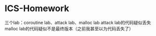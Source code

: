 # ICS-Homework
三个lab：coroutine lab、attack lab、malloc lab
attack lab的代码疑似丢失
malloc lab的代码疑似不是最终版本（之前我甚至以为代码丢失了）